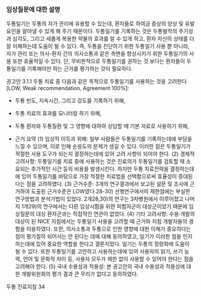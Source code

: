 ### 임상질문에 대한 설명
두통일기는 두통의 자가 관리에 유용할 수 있는데, 환자들로 하여금 증상의 양상 및 유발요인을 알아낼 수 있게 해 주기 때문이다. 두통일기를 기록하는 것은 두통발작의 주기성과 심각도, 그리고 새롭게 복용한 약물의 효과를 알 수 있게 하고, 환자 자신의 상태를 더 잘 이해하는데 도움이 될 수 있다.
즉, 두통을 진단하기 위한 두통일기 사용 뿐 아니라, 자가 관리 또는 의사-환자 간의 의사소통과 같은 측면을 향상시키기 위한 두통일기의 사용 또한 효율적일 수 있다. 단, 무비판적으로 두통일기를 권하는 것 보다는 환자들이 두통일기를 기록해야만 하는 근거를 평가하는 것이 필요하다.

권고안 3.1.1 두통 치료 중 다음과 같은 목적으로 두통일기를 사용하는 것을 고려한다 [LOW, Weak recommendation, Agreement 100%]:
- 두통 빈도, 지속시간, 그리고 강도를 기록하기 위해,
- 두통 치료의 효과를 모니터링 하기 위해,
- 두통 환자와 두통질환 및 그 영향에 대하여 상담할 때 기본 자료로 사용하기 위해,

- 근거 요약
    (1) 임상적 이득과 위해: 일부 사람들은 두통일기를 기록하는데에 부담을 느낄 수 있으며, 이로 인해 순응도의 문제가 생길 수 있다. 이러한 점은 두통일기가 적절한 사용 도구가 되는지 결정하는데에 있어 고려 사항이 되어야 한다.
    (2) 경제적 고려사항: 두통일기를 치료 중에 사용하는 것은 진료의가 두통일기를 검토할 때 소요되는 추가적인 시간 등의 비용을 발생시킨다. 하지만 두통 치료전략을 결정하는데에 있어 두통일기를 바탕으로 가장 적절한 치료법을 선택함으로써 효율성이 증대된다는 점을 고려하였다.
    (3) 근거수준: 3개의 연구결과에서 보고된 설문 및 조사에 근거하여 도출된 근거수준은 LOW였다.28-30) 선행연구에서의 제한점에는 부실한 연구방법과 분석기법이 있었다. 2개28,30)의 연구는 3차병원에서 이루어졌고 나머지 1개29)의 연구에서는 다른 임상시험을 위한 피험자군이 대상군이었기 때문에 임상질문의 대상 환자군과는 직접적인 연관이 없었다.
    (4) 기타 고려사항: 수용·개발의 대상이 된 NICE 지침에서는 두통일기 사용을 고려할 때 근거와 지침 개발자들의 경험을 이용하였다. 또한, 의사소통과 두통으로 인한 영향에 대한 이해가 중요하다는 점이 평가절하 되어서는 안 된다는 데에 대해 동의하였고, 일기가 이러한 점을 인지하는데에 있어 중요한 역할을 한다고 결론지었다. 일기는 두통의 정량화에 도움이 될 수 있다. 또한 두통일기를 고안하고 사용하는데에 있어 사용자의 읽기, 쓰기 능력, 언어 및 문화적 차이 등, 사용자 모두가 제한 없이 사용할 수 있어야 한다는 점을 고려해야 한다.
    (5) 국내 수용성과 적용성: 본 권고안의 국내 수용성과 적용성에 대한 개발위원회의 평가 결과 큰 무리가 없다고 동의하였다.

두통 진료지침
<PAGE>34